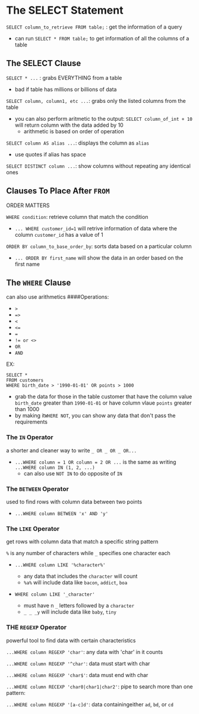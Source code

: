 # The SELECT Statement

`SELECT column_to_retrieve FROM table;` : get the information of a query

- can run `SELECT * FROM table;` to get information of all the columns of a table

## The SELECT Clause

`SELECT * ...` : grabs EVERYTHING from a table

- bad if table has millions or billions of data

`SELECT column, column1, etc ...`: grabs only the listed columns from the table

- you can also perform aritmetic to the output: `SELECT column_of_int + 10` will return column with the data added by 10
	- arithmetic is based on order of operation

`SELECT column AS alias ...`: displays the column as `alias`

- use quotes if alias has space

`SELECT DISTINCT column ...`: show columns without repeating any identical ones




## Clauses To Place After `FROM`

ORDER MATTERS

`WHERE condition`: retrieve column that match the condition

- `... WHERE customer_id=1` will retrive information of data where the column `customer_id` has a value of 1

`ORDER BY column_to_base_order_by`: sorts data based on a particular column

- `... ORDER BY first_name` will show the data in an order based on the first name

## The `WHERE` Clause

can also use arithmetics
####Operations:
- `>`
- `=>`
- `<`
- `<=`
- `=`
- `!= or <>`
- `OR`
- `AND`

EX:

```
SELECT * 
FROM customers 
WHERE birth_date > '1990-01-01' OR points > 1000
```
- grab the data for those in the table customer that have the column value `birth_date` greater than `1990-01-01` or have column vlaue `points` greater than 1000
- by making it`WHERE NOT`, you can show any data that don't pass the requirements

### The `IN` Operator

a shorter and cleaner way to write `_ OR _ OR _ OR...`

- `...WHERE column = 1 OR column = 2 OR ...` is the same as writing `...WHERE column IN (1, 2, ...)`
	- can also use `NOT IN` to do opposite of `IN`

	
### The `BETWEEN` Operator

used to find rows with column data between two points

- `...WHERE column BETWEEN 'x' AND 'y'`

### The `LIKE` Operator

get rows with column data that match a specific string pattern

`%` is any number of characters while `_` specifies one character each	

-	`...WHERE column LIKE '%character%'`
	- any data that includes the `character` will count 
	- `%a%` will include data like `bacon`, `addict`, `boa`

- `WHERE column LIKE '_character'`
	- must have n `_` letters followed by a `character`
	- `_ _ _y` will include data like `baby`, `tiny`

### THE `REGEXP` Operator

powerful tool to find data with certain characteristics

`...WHERE column REGEXP 'char'`: any data with 'char' in it counts

`...WHERE column REGEXP '^char'`: data must start with char

`...WHERE column REGEXP 'char$'`: data must end with char 

`...WHERE column RECEXP 'char0|char1|char2'`: pipe to search more than one pattern:

`...WHERE column REGEXP '[a-c]d'`: data containingeither `ad`, `bd`, or `cd`








